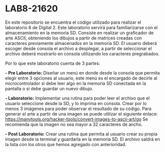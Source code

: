 # LAB8-21620

En este repositorio se encuentra el código utilizado para realizar el laboratorio 8 de Digital 2. Este laboratorio servirá para familiarizarse con el almacenamiento en la memoria SD. Consiste en realizar un graficador de arte ASCII, obteniendo los dibujos a partir de matrices creadas con caracteres previamente almacenados en la memoria SD. El usuario deberá escoger desde consola el archivo a desplegar, a partir de seleccionar el archivo deberá mostrarlo en consola utilizando los caracteres pregrabados.

Por lo que este laboratorio cuenta de 3 partes: 


**- Pre Laboratorio:**
Diseñar un menú en donde desde la consola que permita elegir entre 3 opciones al usuario, este menú es el encargado de decirle al microcontrolador si debe leer algo en la memoria SD conectada en la pantalla o si debe guardar un nuevo dibujo. 


**- Laboratorio:**
Implementar una rutina para poder leer el archivo que el usuario seleccione desde la SD, y lo imprima en consola. Crear por lo menos 3 imágenes para poder observar el resultado de su código. Para generar el arte a partir de una imagen se puede utilizar el siguiente enlace: https://manytools.org/hacker-tools/convert-images-to-ascii-art/go 
Se recomienda que la imagen no sea mayor a 32 caracteres de ancho.


**- Post Laboratorio:**
Crear una rutina que permita al usuario crear su propia imagen desde la terminal y guardarla en la memoria SD. El archivo saldrá en la lista con los otros que hemos agregado con anterioridad.
